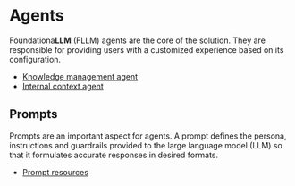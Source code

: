 # Agents

Foundationa**LLM** (FLLM) agents are the core of the solution. They are responsible for providing users with a customized experience based on its configuration.

- [Knowledge management agent](knowledge-management-agent.md)
- [Internal context agent](internal-context-agent.md)

## Prompts

Prompts are an important aspect for agents. A prompt defines the persona, instructions and guardrails provided to the large language model (LLM) so that it formulates accurate responses in desired formats.

- [Prompt resources](prompt-resource.md)
